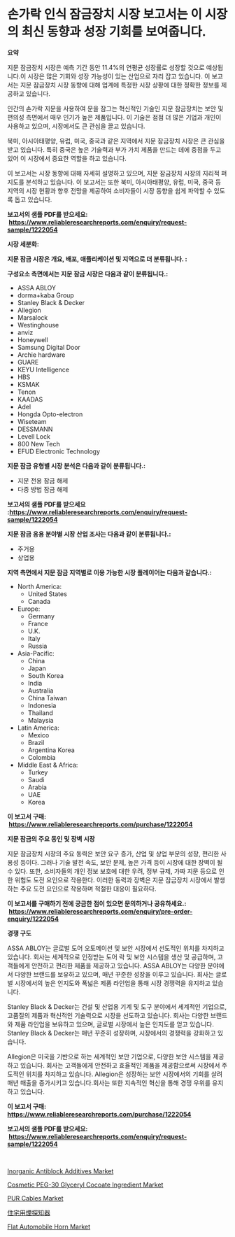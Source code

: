 <p><h1>손가락 인식 잠금장치 시장 보고서는 이 시장의 최신 동향과 성장 기회를 보여줍니다.</h1></p><p><strong>요약</strong></p>
<p><p>지문 잠금장치 시장은 예측 기간 동안 11.4%의 연평균 성장률로 성장할 것으로 예상됩니다.이 시장은 많은 기회와 성장 가능성이 있는 산업으로 자리 잡고 있습니다. 이 보고서는 지문 잠금장치 시장 동향에 대해 업계에 특정한 시장 상황에 대한 정확한 정보를 제공하고 있습니다.</p><p>인간의 손가락 지문을 사용하여 문을 잠그는 혁신적인 기술인 지문 잠금장치는 보안 및 편의성 측면에서 매우 인기가 높은 제품입니다. 이 기술은 점점 더 많은 기업과 개인이 사용하고 있으며, 시장에서도 큰 관심을 끌고 있습니다.</p><p>북미, 아시아태평양, 유럽, 미국, 중국과 같은 지역에서 지문 잠금장치 시장은 큰 관심을 받고 있습니다. 특히 중국은 높은 기술력과 부가 가치 제품을 만드는 데에 중점을 두고 있어 이 시장에서 중요한 역할을 하고 있습니다.</p><p>이 보고서는 시장 동향에 대해 자세히 설명하고 있으며, 지문 잠금장치 시장의 지리적 퍼지도를 분석하고 있습니다. 이 보고서는 또한 북미, 아시아태평양, 유럽, 미국, 중국 등 지역의 시장 현황과 향후 전망을 제공하여 소비자들이 시장 동향을 쉽게 파악할 수 있도록 돕고 있습니다.</p></p>
<p><strong>보고서의 샘플 PDF를 받으세요: &nbsp;<a href="https://www.reliableresearchreports.com/enquiry/request-sample/1222054">https://www.reliableresearchreports.com/enquiry/request-sample/1222054</a></strong></p>
<p><strong>시장 세분화:</strong></p>
<p><strong> 지문 잠금 시장은 개요, 배포, 애플리케이션 및 지역으로 더 분류됩니다. :</strong></p>
<p><strong>구성요소 측면에서는 지문 잠금 시장은 다음과 같이 분류됩니다.:</strong></p>
<p><ul><li>ASSA ABLOY</li><li>dorma+kaba Group</li><li>Stanley Black & Decker</li><li>Allegion</li><li>Marsalock</li><li>Westinghouse</li><li>anviz</li><li>Honeywell</li><li>Samsung Digital Door</li><li>Archie hardware</li><li>GUARE</li><li>KEYU Intelligence</li><li>HBS</li><li>KSMAK</li><li>Tenon</li><li>KAADAS</li><li>Adel</li><li>Hongda Opto-electron</li><li>Wiseteam</li><li>DESSMANN</li><li>Levell Lock</li><li>800 New Tech</li><li>EFUD Electronic Technology</li></ul></p>
<p><strong> 지문 잠금 유형별 시장 분석은 다음과 같이 분류됩니다.:</strong></p>
<p><ul><li>지문 전용 잠금 해제</li><li>다중 방법 잠금 해제</li></ul></p>
<p><strong>보고서의 샘플 PDF를 받으세요 :<a href="https://www.reliableresearchreports.com/enquiry/request-sample/1222054">https://www.reliableresearchreports.com/enquiry/request-sample/1222054</a></strong></p>
<p><strong> 지문 잠금 응용 분야별 시장 산업 조사는 다음과 같이 분류됩니다.:</strong></p>
<p><ul><li>주거용</li><li>상업용</li></ul></p>
<p><strong>지역 측면에서 지문 잠금 지역별로 이용 가능한 시장 플레이어는 다음과 같습니다.:</strong></p>
<p><ul>
    <li>
        North America:
        <ul>
            <li>United States</li>
            <li>Canada</li>
        </ul>
    </li>
    <li>
        Europe:
        <ul>
            <li>Germany</li>
            <li>France</li>
            <li>U.K.</li>
            <li>Italy</li>
            <li>Russia</li>
        </ul>
    </li>
    <li>
        Asia-Pacific:
        <ul>
            <li>China</li>
            <li>Japan</li>
            <li>South Korea</li>
            <li>India</li>
            <li>Australia</li>
            <li>China Taiwan</li>
            <li>Indonesia</li>
            <li>Thailand</li>
            <li>Malaysia</li>
        </ul>
    </li>
    <li>
        Latin America:
        <ul>
            <li>Mexico</li>
            <li>Brazil</li>
            <li>Argentina Korea</li>
            <li>Colombia</li>
        </ul>
    </li>
    <li>
        Middle East & Africa:
        <ul>
            <li>Turkey</li>
            <li>Saudi</li>
            <li>Arabia</li>
            <li>UAE</li>
            <li>Korea</li>
        </ul>
    </li>
    </ul></p>
<p><strong>이 보고서 구매: &nbsp;<a href="https://www.reliableresearchreports.com/purchase/1222054">https://www.reliableresearchreports.com/purchase/1222054</a></strong></p>
<p><strong>지문 잠금의 주요 동인 및 장벽 시장</strong></p>
<p><p>지문 잠금장치 시장의 주요 동력은 보안 요구 증가, 산업 및 상업 부문의 성장, 편리한 사용성 등이다. 그러나 기술 발전 속도, 보안 문제, 높은 가격 등이 시장에 대한 장벽이 될 수 있다. 또한, 소비자들의 개인 정보 보호에 대한 우려, 정부 규제, 가짜 지문 등으로 인한 위험도 도전 요인으로 작용한다. 이러한 동력과 장벽은 지문 잠금장치 시장에서 발생하는 주요 도전 요인으로 작용하며 적절한 대응이 필요하다.</p></p>
<p><strong>이 보고서를 구매하기 전에 궁금한 점이 있으면 문의하거나 공유하세요.: &nbsp;<a href="https://www.reliableresearchreports.com/enquiry/pre-order-enquiry/1222054">https://www.reliableresearchreports.com/enquiry/pre-order-enquiry/1222054</a></strong></p>
<p><strong>경쟁 구도</strong></p>
<p><p>ASSA ABLOY는 글로벌 도어 오토메이션 및 보안 시장에서 선도적인 위치를 차지하고 있습니다. 회사는 세계적으로 인정받는 도어 락 및 보안 시스템을 생산 및 공급하며, 고객들에게 안전하고 편리한 제품을 제공하고 있습니다. ASSA ABLOY는 다양한 분야에서 다양한 브랜드를 보유하고 있으며, 매년 꾸준한 성장을 이루고 있습니다. 회사는 글로벌 시장에서의 높은 인지도와 폭넓은 제품 라인업을 통해 시장 경쟁력을 유지하고 있습니다. </p><p>Stanley Black & Decker는 건설 및 산업용 기계 및 도구 분야에서 세계적인 기업으로, 고품질의 제품과 혁신적인 기술력으로 시장을 선도하고 있습니다. 회사는 다양한 브랜드와 제품 라인업을 보유하고 있으며, 글로벌 시장에서 높은 인지도를 얻고 있습니다. Stanley Black & Decker는 매년 꾸준히 성장하며, 시장에서의 경쟁력을 강화하고 있습니다.</p><p>Allegion은 미국을 기반으로 하는 세계적인 보안 기업으로, 다양한 보안 시스템을 제공하고 있습니다. 회사는 고객들에게 안전하고 효율적인 제품을 제공함으로써 시장에서 주도적인 위치를 차지하고 있습니다. Allegion은 성장하는 보안 시장에서의 기회를 살려 매년 매출을 증가시키고 있습니다.회사는 또한 지속적인 혁신을 통해 경쟁 우위를 유지하고 있습니다.</p></p>
<p><strong>이 보고서 구매: &nbsp; <a href="https://www.reliableresearchreports.com/purchase/1222054">https://www.reliableresearchreports.com/purchase/1222054</a></strong></p>
<p><strong>보고서의 샘플 PDF를 받으세요: &nbsp;<a href="https://www.reliableresearchreports.com/enquiry/request-sample/1222054">https://www.reliableresearchreports.com/enquiry/request-sample/1222054</a></strong><strong></strong></p>
<p>&nbsp;</p>
<p><p><a href="https://issuu.com/reportprime-2/docs/inorganic-antiblock-additives-market-size-2030.ppt">Inorganic Antiblock Additives Market</a></p><p><a href="https://issuu.com/reportprime-2/docs/cosmetic-peg-30-glyceryl-cocoate-ingredient-market">Cosmetic PEG-30 Glyceryl Cocoate Ingredient Market</a></p><p><a href="https://view.publitas.com/reportprime-1/pur-cables-market-share-market-new-trends-analysis-report-by-type-by-application-by-end-use-by-region-and-segment-forecasts-2024-2031/">PUR Cables Market</a></p><p><a href="https://github.com/xnljig2898992/Market-Research-Report-List-1/blob/main/1587609188953.md">住宅用煙探知器</a></p><p><a href="https://github.com/jhcraigie/Market-Research-Report-List-2/blob/main/flat-automobile-horn-market.md">Flat Automobile Horn Market</a></p></p>